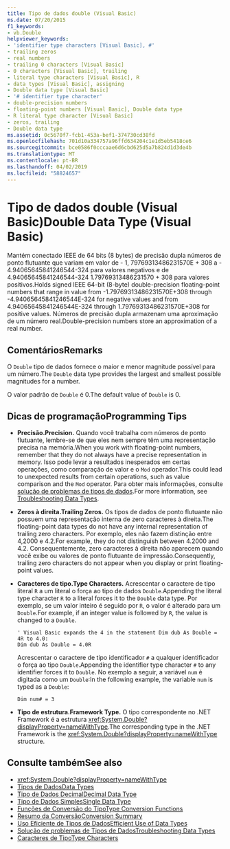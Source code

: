 ```yaml
---
title: Tipo de dados double (Visual Basic)
ms.date: 07/20/2015
f1_keywords:
- vb.Double
helpviewer_keywords:
- 'identifier type characters [Visual Basic], #'
- trailing zeros
- real numbers
- trailing 0 characters [Visual Basic]
- 0 characters [Visual Basic], trailing
- literal type characters [Visual Basic], R
- data types [Visual Basic], assigning
- Double data type [Visual Basic]
- '# identifier type character'
- double-precision numbers
- floating-point numbers [Visual Basic], Double data type
- R literal type character [Visual Basic]
- zeros, trailing
- Double data type
ms.assetid: 0c5670f7-fcb1-453a-bef1-374730cd38fd
ms.openlocfilehash: 701d10a334757a96ffd634204c1e1d5eb5418ce6
ms.sourcegitcommit: bce0586f0cccaae6d6cbd625d5a7b824d1d3de4b
ms.translationtype: MT
ms.contentlocale: pt-BR
ms.lasthandoff: 04/02/2019
ms.locfileid: "58824657"
---
```

# <a name="double-data-type-visual-basic"></a><span data-ttu-id="50cee-102">Tipo de dados double (Visual Basic)</span><span class="sxs-lookup"><span data-stu-id="50cee-102">Double Data Type (Visual Basic)</span></span>
<span data-ttu-id="50cee-103">Mantém conectado IEEE de 64 bits (8 bytes) de precisão dupla números de ponto flutuante que variam em valor de - 1, 79769313486231570E + 308 a - 4.94065645841246544-324 para valores negativos e de 4.94065645841246544-324 1.79769313486231570 + 308 para valores positivos.</span><span class="sxs-lookup"><span data-stu-id="50cee-103">Holds signed IEEE 64-bit (8-byte) double-precision floating-point numbers that range in value from -1.79769313486231570E+308 through -4.94065645841246544E-324 for negative values and from 4.94065645841246544E-324 through 1.79769313486231570E+308 for positive values.</span></span> <span data-ttu-id="50cee-104">Números de precisão dupla armazenam uma aproximação de um número real.</span><span class="sxs-lookup"><span data-stu-id="50cee-104">Double-precision numbers store an approximation of a real number.</span></span>  
  
## <a name="remarks"></a><span data-ttu-id="50cee-105">Comentários</span><span class="sxs-lookup"><span data-stu-id="50cee-105">Remarks</span></span>  
 <span data-ttu-id="50cee-106">O `Double` tipo de dados fornece o maior e menor magnitude possível para um número.</span><span class="sxs-lookup"><span data-stu-id="50cee-106">The `Double` data type provides the largest and smallest possible magnitudes for a number.</span></span>  
  
 <span data-ttu-id="50cee-107">O valor padrão de `Double` é 0.</span><span class="sxs-lookup"><span data-stu-id="50cee-107">The default value of `Double` is 0.</span></span>  
  
## <a name="programming-tips"></a><span data-ttu-id="50cee-108">Dicas de programação</span><span class="sxs-lookup"><span data-stu-id="50cee-108">Programming Tips</span></span>  
  
-   <span data-ttu-id="50cee-109">**Precisão.**</span><span class="sxs-lookup"><span data-stu-id="50cee-109">**Precision.**</span></span> <span data-ttu-id="50cee-110">Quando você trabalha com números de ponto flutuante, lembre-se de que eles nem sempre têm uma representação precisa na memória.</span><span class="sxs-lookup"><span data-stu-id="50cee-110">When you work with floating-point numbers, remember that they do not always have a precise representation in memory.</span></span> <span data-ttu-id="50cee-111">Isso pode levar a resultados inesperados em certas operações, como comparação de valor e o `Mod` operador.</span><span class="sxs-lookup"><span data-stu-id="50cee-111">This could lead to unexpected results from certain operations, such as value comparison and the `Mod` operator.</span></span> <span data-ttu-id="50cee-112">Para obter mais informações, consulte [solução de problemas de tipos de dados](../../../visual-basic/programming-guide/language-features/data-types/troubleshooting-data-types.md).</span><span class="sxs-lookup"><span data-stu-id="50cee-112">For more information, see [Troubleshooting Data Types](../../../visual-basic/programming-guide/language-features/data-types/troubleshooting-data-types.md).</span></span>  
  
-   <span data-ttu-id="50cee-113">**Zeros à direita.**</span><span class="sxs-lookup"><span data-stu-id="50cee-113">**Trailing Zeros.**</span></span> <span data-ttu-id="50cee-114">Os tipos de dados de ponto flutuante não possuem uma representação interna de zero caracteres à direita.</span><span class="sxs-lookup"><span data-stu-id="50cee-114">The floating-point data types do not have any internal representation of trailing zero characters.</span></span> <span data-ttu-id="50cee-115">Por exemplo, eles não fazem distinção entre 4,2000 e 4.2.</span><span class="sxs-lookup"><span data-stu-id="50cee-115">For example, they do not distinguish between 4.2000 and 4.2.</span></span> <span data-ttu-id="50cee-116">Consequentemente, zero caracteres à direita não aparecem quando você exibe ou valores de ponto flutuante de impressão.</span><span class="sxs-lookup"><span data-stu-id="50cee-116">Consequently, trailing zero characters do not appear when you display or print floating-point values.</span></span>  
  
-   <span data-ttu-id="50cee-117">**Caracteres de tipo.**</span><span class="sxs-lookup"><span data-stu-id="50cee-117">**Type Characters.**</span></span> <span data-ttu-id="50cee-118">Acrescentar o caractere de tipo literal `R` a um literal o força ao tipo de dados `Double`.</span><span class="sxs-lookup"><span data-stu-id="50cee-118">Appending the literal type character `R` to a literal forces it to the `Double` data type.</span></span> <span data-ttu-id="50cee-119">Por exemplo, se um valor inteiro é seguido por `R`, o valor é alterado para um `Double`.</span><span class="sxs-lookup"><span data-stu-id="50cee-119">For example, if an integer value is followed by `R`, the value is changed to a `Double`.</span></span>  
  
    ```  
    ' Visual Basic expands the 4 in the statement Dim dub As Double = 4R to 4.0:  
    Dim dub As Double = 4.0R  
    ```  
  
     <span data-ttu-id="50cee-120">Acrescentar o caractere de tipo identificador `#` a qualquer identificador o força ao tipo `Double`.</span><span class="sxs-lookup"><span data-stu-id="50cee-120">Appending the identifier type character `#` to any identifier forces it to `Double`.</span></span> <span data-ttu-id="50cee-121">No exemplo a seguir, a variável `num` é digitada como um `Double`:</span><span class="sxs-lookup"><span data-stu-id="50cee-121">In the following example, the variable `num` is typed as a `Double`:</span></span>  
  
    ```  
    Dim num# = 3  
    ```  
  
-   <span data-ttu-id="50cee-122">**Tipo de estrutura.**</span><span class="sxs-lookup"><span data-stu-id="50cee-122">**Framework Type.**</span></span> <span data-ttu-id="50cee-123">O tipo correspondente no .NET Framework é a estrutura <xref:System.Double?displayProperty=nameWithType>.</span><span class="sxs-lookup"><span data-stu-id="50cee-123">The corresponding type in the .NET Framework is the <xref:System.Double?displayProperty=nameWithType> structure.</span></span>  
  
## <a name="see-also"></a><span data-ttu-id="50cee-124">Consulte também</span><span class="sxs-lookup"><span data-stu-id="50cee-124">See also</span></span>

- <xref:System.Double?displayProperty=nameWithType>
- [<span data-ttu-id="50cee-125">Tipos de Dados</span><span class="sxs-lookup"><span data-stu-id="50cee-125">Data Types</span></span>](../../../visual-basic/language-reference/data-types/index.md)
- [<span data-ttu-id="50cee-126">Tipo de Dados Decimal</span><span class="sxs-lookup"><span data-stu-id="50cee-126">Decimal Data Type</span></span>](../../../visual-basic/language-reference/data-types/decimal-data-type.md)
- [<span data-ttu-id="50cee-127">Tipo de Dados Simples</span><span class="sxs-lookup"><span data-stu-id="50cee-127">Single Data Type</span></span>](../../../visual-basic/language-reference/data-types/single-data-type.md)
- [<span data-ttu-id="50cee-128">Funções de Conversão do Tipo</span><span class="sxs-lookup"><span data-stu-id="50cee-128">Type Conversion Functions</span></span>](../../../visual-basic/language-reference/functions/type-conversion-functions.md)
- [<span data-ttu-id="50cee-129">Resumo da Conversão</span><span class="sxs-lookup"><span data-stu-id="50cee-129">Conversion Summary</span></span>](../../../visual-basic/language-reference/keywords/conversion-summary.md)
- [<span data-ttu-id="50cee-130">Uso Eficiente de Tipos de Dados</span><span class="sxs-lookup"><span data-stu-id="50cee-130">Efficient Use of Data Types</span></span>](../../../visual-basic/programming-guide/language-features/data-types/efficient-use-of-data-types.md)
- [<span data-ttu-id="50cee-131">Solução de problemas de Tipos de Dados</span><span class="sxs-lookup"><span data-stu-id="50cee-131">Troubleshooting Data Types</span></span>](../../../visual-basic/programming-guide/language-features/data-types/troubleshooting-data-types.md)
- [<span data-ttu-id="50cee-132">Caracteres de Tipo</span><span class="sxs-lookup"><span data-stu-id="50cee-132">Type Characters</span></span>](../../../visual-basic/programming-guide/language-features/data-types/type-characters.md)
